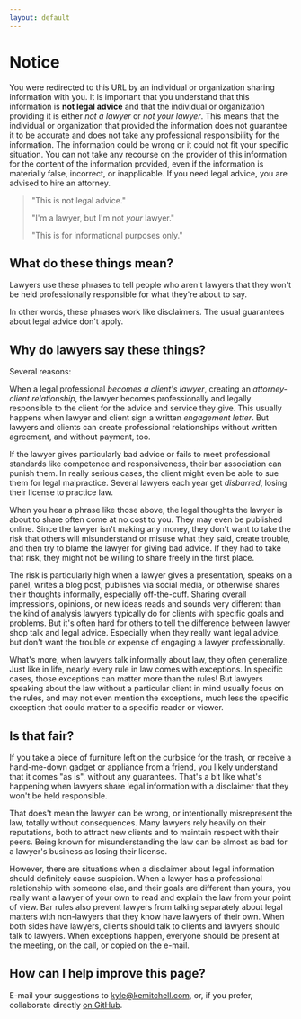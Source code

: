 ```yaml
---
layout: default
---
```


# Notice

You were redirected to this URL by an individual or organization sharing information with you. It is important that you understand that this information is **not legal advice** and that the individual or organization providing it is either *not a lawyer* or *not your lawyer*. This means that the individual or organization that provided the information does not guarantee it to be accurate and does not take any professional responsibility for the information. The information could be wrong or it could not fit your specific situation. You can not take any recourse on the provider of this information for the content of the information provided, even if the information is materially false, incorrect, or inapplicable. If you need legal advice, you are advised to hire an attorney.

> "This is not legal advice."
>
> "I'm a lawyer, but I'm not _your_ lawyer."
>
> "This is for informational purposes only."

## What do these things mean?

Lawyers use these phrases to tell people who aren't lawyers that they won't be held professionally responsible for what they're about to say.

In other words, these phrases work like disclaimers.  The usual guarantees about legal advice don't apply.

## Why do lawyers say these things?

Several reasons:

When a legal professional _becomes a client's lawyer_, creating an _attorney-client relationship_, the lawyer becomes professionally and legally responsible to the client for the advice and service they give.  This usually happens when lawyer and client sign a written _engagement letter_.  But lawyers and clients can create professional relationships without written agreement, and without payment, too.

If the lawyer gives particularly bad advice or fails to meet professional standards like competence and responsiveness, their bar association can punish them.  In really serious cases, the client might even be able to sue them for legal malpractice.  Several lawyers each year get _disbarred_, losing their license to practice law.

When you hear a phrase like those above, the legal thoughts the lawyer is about to share often come at no cost to you.  They may even be published online.  Since the lawyer isn't making any money, they don't want to take the risk that others will misunderstand or misuse what they said, create trouble, and then try to blame the lawyer for giving bad advice.  If they had to take that risk, they might not be willing to share freely in the first place.

The risk is particularly high when a lawyer gives a presentation, speaks on a panel, writes a blog post, publishes via social media, or otherwise shares their thoughts informally, especially off-the-cuff.  Sharing overall impressions, opinions, or new ideas reads and sounds very different than the kind of analysis lawyers typically do for clients with specific goals and problems.  But it's often hard for others to tell the difference between lawyer shop talk and legal advice.  Especially when they really want legal advice, but don't want the trouble or expense of engaging a lawyer professionally.

What's more, when lawyers talk informally about law, they often generalize.  Just like in life, nearly every rule in law comes with exceptions.  In specific cases, those exceptions can matter more than the rules!  But lawyers speaking about the law without a particular client in mind usually focus on the rules, and may not even mention the exceptions, much less the specific exception that could matter to a specific reader or viewer.

## Is that fair?

If you take a piece of furniture left on the curbside for the trash, or receive a hand-me-down gadget or appliance from a friend, you likely understand that it comes "as is", without any guarantees.  That's a bit like what's happening when lawyers share legal information with a disclaimer that they won't be held responsible.

That does't mean the lawyer can be wrong, or intentionally misrepresent the law, totally without consequences.  Many lawyers rely heavily on their reputations, both to attract new clients and to maintain respect with their peers.  Being known for misunderstanding the law can be almost as bad for a lawyer's business as losing their license.

However, there are situations when a disclaimer about legal information should definitely cause suspicion.  When a lawyer has a professional relationship with someone else, and their goals are different than yours, you really want a lawyer of your own to read and explain the law from your point of view.  Bar rules also prevent lawyers from talking separately about legal matters with non-lawyers that they know have lawyers of their own.  When both sides have lawyers, clients should talk to clients and lawyers should talk to lawyers.  When exceptions happen, everyone should be present at the meeting, on the call, or copied on the e-mail.

## How can I help improve this page?

E-mail your suggestions to [kyle@kemitchell.com](mailto:kyle@kemitchell.com), or, if you prefer, collaborate directly [on GitHub](https://github.com/kemitchell/notlegaladvice.law).
